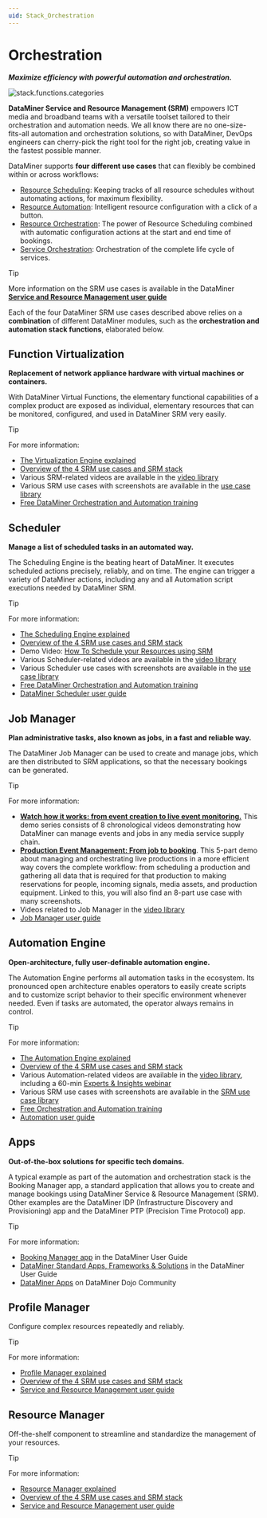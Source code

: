 ```yaml
---
uid: Stack_Orchestration
---
```


# Orchestration

***Maximize efficiency with powerful automation and orchestration.***

![stack.functions.categories](~/dataminer-overview/images/stack_orchestration.png)

**DataMiner Service and Resource Management (SRM)** empowers ICT media and broadband teams with a versatile toolset tailored to their orchestration and automation needs. We all know there are no one-size-fits-all automation and orchestration solutions, so with DataMiner, DevOps engineers can cherry-pick the right tool for the right job, creating value in the fastest possible manner.

DataMiner supports **four different use cases** that can flexibly be combined within or across workflows:

- [Resource Scheduling](https://community.dataminer.services/service-resource-management/#resourceScheduling): Keeping tracks of all resource schedules without automating actions, for maximum flexibility.
- [Resource Automation](https://community.dataminer.services/service-resource-management/#resourceAutomation): Intelligent resource configuration with a click of a button.
- [Resource Orchestration](https://community.dataminer.services/service-resource-management/#resourceOrchestration): The power of Resource Scheduling combined with automatic configuration actions at the start and end time of bookings.
- [Service Orchestration](https://community.dataminer.services/service-resource-management/#serviceOrchestration): Orchestration of the complete life cycle of services.

> [!TIP]
> More information on the SRM use cases is available in the DataMiner [**Service and Resource Management user guide**](xref:About_SRM)

Each of the four DataMiner SRM use cases described above relies on a **combination** of different DataMiner modules, such as the **orchestration and automation stack functions**, elaborated below.

## Function Virtualization

**Replacement of network appliance hardware with virtual machines or containers.**

With DataMiner Virtual Functions, the elementary functional capabilities of a complex product are exposed as individual, elementary resources that can be monitored, configured, and used in DataMiner SRM very easily.

> [!TIP]
> For more information:
>
> - [The Virtualization Engine explained](https://community.dataminer.services/virtualization-engine/)
> - [Overview of the 4 SRM use cases and SRM stack](https://community.dataminer.services/service-resource-management/)
> - Various SRM-related videos are available in the [video library](https://community.dataminer.services/videos/?_sf_s=SRM)
> - Various SRM use cases with screenshots are available in the [use case library](https://community.dataminer.services/use-cases/?_sf_s=SRM)
> - [Free DataMiner Orchestration and Automation training](https://community.dataminer.services/learning/courses/orchestration-automation/)

## Scheduler

**Manage a list of scheduled tasks in an automated way.**

The Scheduling Engine is the beating heart of DataMiner. It executes scheduled actions precisely, reliably, and on time. The engine can trigger a variety of DataMiner actions, including any and all Automation script executions needed by DataMiner SRM.

> [!TIP]
> For more information:
>
> - [The Scheduling Engine explained](https://community.dataminer.services/scheduling-engine/)
> - [Overview of the 4 SRM use cases and SRM stack](https://community.dataminer.services/service-resource-management/)
> - Demo Video: [How To Schedule your Resources using SRM](https://community.dataminer.services/video/how-to-schedule-your-resources-using-srm/)
> - Various Scheduler-related videos are available in the [video library](https://community.dataminer.services/videos?_sf_s=schedule)
> - Various Scheduler use cases with screenshots are available in the [use case library](https://community.dataminer.services/use-cases/?_sf_s=scheduler)
> - [Free DataMiner Orchestration and Automation training](https://community.dataminer.services/learning/courses/orchestration-automation/)
> - [DataMiner Scheduler user guide](xref:scheduler)

## Job Manager

**Plan administrative tasks, also known as jobs, in a fast and reliable way.**

The DataMiner Job Manager can be used to create and manage jobs, which are then distributed to SRM applications, so that the necessary bookings can be generated.

> [!TIP]
> For more information:
>
> - [**Watch how it works: from event creation to live event monitoring.**](https://community.dataminer.services/event-job-management-dataminer-covers-your-complete-media-service-supply-chain/) This demo series consists of 8 chronological videos demonstrating how DataMiner can manage events and jobs in any media service supply chain.
> - [**Production Event Management: From job to booking**](https://community.dataminer.services/video/production-event-management-1-5-from-job-to-booking/). This 5-part demo about managing and orchestrating live productions in a more efficient way covers the complete workflow: from scheduling a production and gathering all data that is required for that production to making reservations for people, incoming signals, media assets, and production equipment. Linked to this, you will also find an 8-part use case with many screenshots.
> - Videos related to Job Manager in the [video library](https://community.dataminer.services/videos?_sf_s=Job)
> - [Job Manager user guide](xref:jobs)

## Automation Engine

**Open-architecture, fully user-definable automation engine.**

The Automation Engine performs all automation tasks in the ecosystem. Its pronounced open architecture enables operators to easily create scripts and to customize script behavior to their specific environment whenever needed. Even if tasks are automated, the operator always remains in control.

> [!TIP]
> For more information:
>
> - [The Automation Engine explained](https://community.dataminer.services/automation-engine/)
> - [Overview of the 4 SRM use cases and SRM stack](https://community.dataminer.services/service-resource-management/)
> - Various Automation-related videos are available in the [video library](https://community.dataminer.services/videos/?_sf_s=automation), including a 60-min [Experts & Insights webinar](https://community.dataminer.services/video/experts-insights-dataminer-automation-engine/)
> - Various SRM use cases with screenshots are available in the [SRM use case library](https://community.dataminer.services/use-cases/?_sf_s=SRM)
> - [Free Orchestration and Automation training](https://community.dataminer.services/learning/courses/orchestration-automation/)
> - [Automation user guide](xref:automation)

## Apps

**Out-of-the-box solutions for specific tech domains.**

A typical example as part of the automation and orchestration stack is the Booking Manager app, a standard application that allows you to create and manage bookings using DataMiner Service & Resource Management (SRM). Other examples are the DataMiner IDP (Infrastructure Discovery and Provisioning) app and the DataMiner PTP (Precision Time Protocol) app.

> [!TIP]
> For more information:
>
> - [Booking Manager app](xref:SolSRM) in the DataMiner User Guide
> - [DataMiner Standard Apps, Frameworks & Solutions](xref:Part5StandardApps) in the DataMiner User Guide
> - [DataMiner Apps](https://community.dataminer.services/dataminer-apps/) on DataMiner Dojo Community

## Profile Manager

Configure complex resources repeatedly and reliably.

> [!TIP]
> For more information:
>
> - [Profile Manager explained](https://community.dataminer.services/profile-manager/)
> - [Overview of the 4 SRM use cases and SRM stack](https://community.dataminer.services/service-resource-management/)
> - [Service and Resource Management user guide](xref:About_SRM)

## Resource Manager

Off-the-shelf component to streamline and standardize the management of your resources.

> [!TIP]
> For more information:
>
> - [Resource Manager explained](https://community.dataminer.services/resource-manager/)
> - [Overview of the 4 SRM use cases and SRM stack](https://community.dataminer.services/service-resource-management/)
> - [Service and Resource Management user guide](xref:About_SRM)
